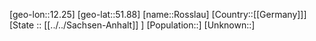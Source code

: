 ﻿---
location: [51.88,12.25]
type: City
tags:
- geo/City


SpocWebEntityId: 33814
isDeleted: false
confidential: public

---
[geo-lon::12.25]
[geo-lat::51.88]
[name::Rosslau]
[Country::[[Germany]]]
[State :: [[../../Sachsen-Anhalt]] ]
[Population::]
[Unknown::]

